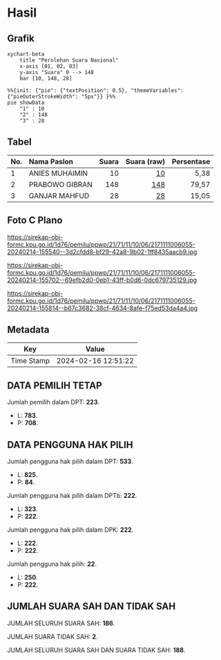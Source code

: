 # Hasil

## Grafik

```mermaid
xychart-beta
    title "Perolehan Suara Nasional"
    x-axis [01, 02, 03]
    y-axis "Suara" 0 --> 148
    bar [10, 148, 28]
```

```mermaid
%%{init: {"pie": {"textPosition": 0.5}, "themeVariables": {"pieOuterStrokeWidth": "5px"}} }%%
pie showData
    "1" : 10
    "2" : 148
    "3" : 28
```

## Tabel

| No. | Nama Paslon    | Suara | Suara (raw) | Persentase |
|:--- |:-------------- | -----:| -----------:| ----------:|
| 1   | ANIES MUHAIMIN | 10    | [10][p-1]   | 5,38       |
| 2   | PRABOWO GIBRAN | 148   | [148][p-2]  | 79,57      |
| 3   | GANJAR MAHFUD  | 28    | [28][p-3]   | 15,05      |


[p-1]: https://github.com/gigit-pemilu/pemilu-2024/blob/main/pilpres/hitung-suara/sub/21-kepulauan-riau/sub/71-kota-batam/sub/11-sagulung/sub/1006-sungai-pelunggut/sub/055-tps/sub/paslon-1.txt
[p-2]: https://github.com/gigit-pemilu/pemilu-2024/blob/main/pilpres/hitung-suara/sub/21-kepulauan-riau/sub/71-kota-batam/sub/11-sagulung/sub/1006-sungai-pelunggut/sub/055-tps/sub/paslon-2.txt
[p-3]: https://github.com/gigit-pemilu/pemilu-2024/blob/main/pilpres/hitung-suara/sub/21-kepulauan-riau/sub/71-kota-batam/sub/11-sagulung/sub/1006-sungai-pelunggut/sub/055-tps/sub/paslon-3.txt

## Foto C Plano

https://sirekap-obj-formc.kpu.go.id/1d76/pemilu/ppwp/21/71/11/10/06/2171111006055-20240214-155540--3d2cfdd8-bf29-42a8-9b02-1ff8435aacb9.jpg

https://sirekap-obj-formc.kpu.go.id/1d76/pemilu/ppwp/21/71/11/10/06/2171111006055-20240214-155702--69efb2d0-0eb1-43ff-b0d6-0dc679735129.jpg

https://sirekap-obj-formc.kpu.go.id/1d76/pemilu/ppwp/21/71/11/10/06/2171111006055-20240214-155814--b67c3682-38cf-4634-8afe-f75ed53da4a4.jpg


## Metadata

| Key        | Value               |
| ---------- | ------------------- |
| Time Stamp | 2024-02-16 12:51:22 |


## DATA PEMILIH TETAP

Jumlah pemilih dalam DPT: **223**.
 * L: **783**.
 * P: **708**.

## DATA PENGGUNA HAK PILIH

Jumlah pengguna hak pilih dalam DPT: **533**.
 * L: **825**.
 * P: **84**.

Jumlah pengguna hak pilih dalam DPTb: **222**.
 * L: **323**.
 * P: **222**.

Jumlah pengguna hak pilih dalam DPK: **222**.
 * L: **222**.
 * P: **222**.

Jumlah pengguna hak pilih: **22**.
 * L: **250**.
 * P: **222**.

## JUMLAH SUARA SAH DAN TIDAK SAH

JUMLAH SELURUH SUARA SAH: **186**.

JUMLAH SUARA TIDAK SAH: **2**.

JUMLAH SELURUH SUARA SAH DAN SUARA TIDAK SAH: **188**.


